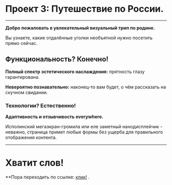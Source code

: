 # Проект 3: Путешествие по России.

***

**Добро пожаловать в увлекательный визуальный трип по родине.**

Вы узнаете, какие отдалённые уголки необъятной нужно посетить прямо сейчас.

## Функциональность? Конечно!

**Полный спектр эстетического наслаждения:** прятность глазу гарантирована.

**Невероятно познавательно:** наконец-то вам будет, о чём рассказать на скучном свидании.

### Технологии? Естественно! 

**Адаптивность и отзывчивость everywhere.**

Исполинский мегаэкран-громила или еле заметный нанодисплейчик - неважно, страница примет любые формы без ущерба для правильного отображения контента.

***

# Хватит слов!

**Пора переходить по ссылке: [клик!](https://maximkaschitskiy.github.io/russian-travel/) .